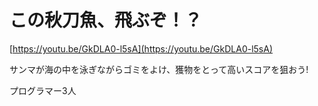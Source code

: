 # **この秋刀魚、飛ぶぞ！？**

[https://youtu.be/GkDLA0-l5sA](https://youtu.be/GkDLA0-l5sA)

サンマが海の中を泳ぎながらゴミをよけ、獲物をとって高いスコアを狙おう!

プログラマー3人
